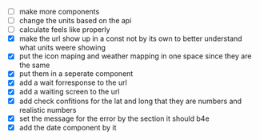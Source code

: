 - [ ] make more components
- [ ] change the units based on the api
- [ ] calculate feels like properly
- [x] make the url show up in a const not by its own to better understand what units weere showing
- [x] put the icon maping and weather mapping in one space since they are the same
- [x] put them in a seperate component
- [x] add a wait forresponse to the url
- [x] add a waiting screen to the url
- [x] add check confitions for the lat and long that they are numbers and realistic numbers
- [x] set the message for the error by the section it should b4e
- [x] add the date component by it

